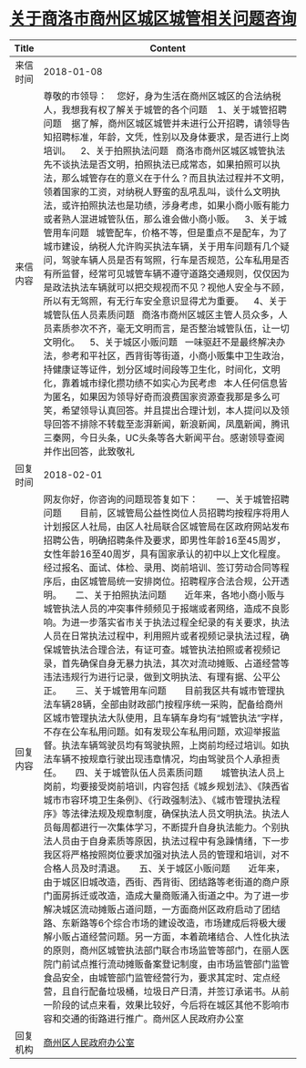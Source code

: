 # <a href="http://www.shangluo.gov.cn/zmhd/ldxxxx.jsp?urltype=leadermail.LeaderMailContentUrl&wbtreeid=1112&leadermailid=4509">关于商洛市商州区城区城管相关问题咨询</a>
| Title |                                                                                                                                                                                                                                                                                                                                                                                                                                                                                                                                         Content                                                                                                                                                                                                                                                                                                                                                                                                                                                                                                                                         |
|:-----:|-----------------------------------------------------------------------------------------------------------------------------------------------------------------------------------------------------------------------------------------------------------------------------------------------------------------------------------------------------------------------------------------------------------------------------------------------------------------------------------------------------------------------------------------------------------------------------------------------------------------------------------------------------------------------------------------------------------------------------------------------------------------------------------------------------------------------------------------------------------------------------------------------------------------------------------------------------------------------------------------------------------------------------------------------------------------------------------------|
| 来信时间  | 2018-01-08                                                                                                                                                                                                                                                                                                                                                                                                                                                                                                                                                                                                                                                                                                                                                                                                                                                                                                                                                                                                                                                                              |
| 来信内容  | 尊敬的市领导：    您好，身为生活在商州区城区的合法纳税人，我想我有权了解关于城管的各个问题    1、关于城管招聘问题    据了解，商州区城区城管并未进行公开招聘，请领导告知招聘标准，年龄，文凭，性别以及身体要求，是否进行上岗培训。    2、关于拍照执法问题   商洛市商州区城区城管执法先不谈执法是否文明，拍照执法已成常态，如果拍照可以执法，那么城管存在的意义在于什么？而且执法过程并不文明，领着国家的工资，对纳税人野蛮的乱吼乱叫，谈什么文明执法，或许拍照执法也是功绩，涉身考虑，如果小商小贩有能力或者熟人混进城管队伍，那么谁会做小商小贩。    3、关于城管用车问题   城管配车，价格不等，但是重点不是配车，为了城市建设，纳税人允许购买执法车辆，关于用车问题有几个疑问，驾驶车辆人员是否有驾照，行车是否规范，公车私用是否有所监督，经常可见城管车辆不遵守道路交通规则，仅仅因为是政法执法车辆就可以把交规视而不见？视他人安全与不顾，所以有无驾照，有无行车安全意识显得尤为重要。    4、关于城管队伍人员素质问题   商洛市商州区城区主管人员众多，人员素质参次不齐，毫无文明而言，是否整治城管队伍，让一切文明化。    5、关于城区小贩问题   一味驱赶不是最终解决办法，参考和平社区，西背街等街道，小商小贩集中卫生政治，持健康证等证件，划分区域时间段等卫生化，时间化，文明化，靠着城市绿化攒功绩不如实心为民考虑   本人任何信息皆为匿名，如果因为领导好奇而浪费国家资源查我那是多么可笑，希望领导认真回答。并且提出合理计划，本人提问以及领导回答不排除不转载至澎湃新闻，新浪新闻，凤凰新闻，腾讯三秦网，今日头条，UC头条等各大新闻平台。感谢领导查阅并作出回答，此致敬礼                                                                                                                                                                                                                                                                                                                      |
| 回复时间  | 2018-02-01                                                                                                                                                                                                                                                                                                                                                                                                                                                                                                                                                                                                                                                                                                                                                                                                                                                                                                                                                                                                                                                                              |
| 回复内容  | 网友你好，你咨询的问题现答复如下：　　一、关于城管招聘问题　　目前，区城管局公益性岗位人员招聘均按程序将用人计划报区人社局，由区人社局联合区城管局在区政府网站发布招聘公告，明确招聘条件及要求，即男性年龄16至45周岁，女性年龄16至40周岁，具有国家承认的初中以上文化程度。经过报名、面试、体检、录用、岗前培训、签订劳动合同等程序后，由区城管局统一安排岗位。招聘程序合法合规，公开透明。　　二、关于拍照执法问题　　近年来，各地小商小贩与城管执法人员的冲突事件频频见于报端或者网络，造成不良影响。为进一步落实省市关于执法过程全纪录的有关要求，执法人员在日常执法过程中，利用照片或者视频记录执法过程，确保城管执法合理合法，有证可查。城管执法拍照或者视频记录，首先确保自身无暴力执法，其次对流动摊贩、占道经营等违法违规行为进行记录，做到文明执法、有理有据、公平公正。　　三、关于城管用车问题　　目前我区共有城市管理执法车辆28辆，全部由财政部门按程序统一采购，配备给商州区城市管理执法大队使用，且车辆车身均有“城管执法”字样，不存在公车私用问题。如有发现公车私用问题，欢迎举报监督。执法车辆驾驶员均有驾驶执照，上岗前均经过培训。如执法车辆不按规章行驶出现违章情况，均由驾驶员个人承担责任。　　四、关于城管队伍人员素质问题　　城管执法人员上岗前，均要接受岗前培训，内容包括《城乡规划法》、《陕西省城市市容环境卫生条例》、《行政强制法》、《城市管理执法程序》等法律法规及规章制度，确保执法人员文明执法。执法人员每周都进行一次集体学习，不断提升自身执法能力。个别执法人员由于自身素质等原因，执法过程中有急躁情绪，下一步我区将严格按照岗位要求加强对执法人员的管理和培训，对不合格人员及时清退。　　五、关于城区小贩问题　　近年来，由于城区旧城改造，西街、西背街、团结路等老街道的商户原门面房拆迁或改造，造成大量商贩涌入街道之中。为了进一步解决城区流动摊贩占道问题，一方面商州区政府启动了团结路、东新路等6个综合市场的建设改造，市场建成后将极大缓解小贩占道经营问题。另一方面，本着疏堵结合、人性化执法的原则，商州区城管执法部门联合市场监管等部门，在丽人医院门前试点推行流动摊贩备案登记制度，由市场监管部门监管食品安全，由城管部门监管经营行为，要求其定时、定点经营，且自行配备垃圾桶，垃圾日产日清，并签订承诺书。从前一阶段的试点来看，效果比较好，今后将在城区其他不影响市容和交通的街路进行推广。商州区人民政府办公室 |
| 回复机构  | <a href="../../categories/agencies/商州区人民政府办公室.md">商州区人民政府办公室</a>                                                                                                                                                                                                                                                                                                                                                                                                                                                                                                                                                                                                                                                                                                                                                                                                                                                                                                                                                                                                                          |